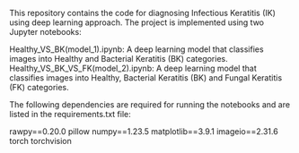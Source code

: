 This repository contains the code for diagnosing Infectious Keratitis (IK) using deep learning approach. The project is implemented using two Jupyter notebooks:

Healthy_VS_BK(model_1).ipynb: A deep learning model that classifies images into Healthy and Bacterial Keratitis (BK) categories.
Healthy_VS_BK_VS_FK(model_2).ipynb: A deep learning model that classifies images into Healthy, Bacterial Keratitis (BK) and Fungal Keratitis (FK) categories.

The following dependencies are required for running the notebooks and are listed in the requirements.txt file:

rawpy==0.20.0
pillow
numpy==1.23.5
matplotlib==3.9.1
imageio==2.31.6
torch
torchvision
